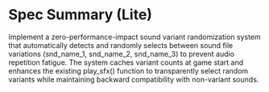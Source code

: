 # Spec Summary (Lite)

Implement a zero-performance-impact sound variant randomization system that automatically detects and randomly selects between sound file variations (snd_name_1, snd_name_2, snd_name_3) to prevent audio repetition fatigue. The system caches variant counts at game start and enhances the existing play_sfx() function to transparently select random variants while maintaining backward compatibility with non-variant sounds.
